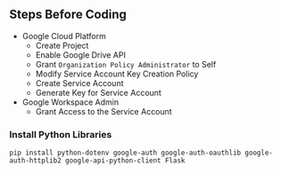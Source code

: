 ## Steps Before Coding

- Google Cloud Platform
    - Create Project
    - Enable Google Drive API
    - Grant `Organization Policy Administrator` to Self
    - Modify Service Account Key Creation Policy
    - Create Service Account
    - Generate Key for Service Account
- Google Workspace Admin
    - Grant Access to the Service Account

### Install Python Libraries

```shell
pip install python-dotenv google-auth google-auth-oauthlib google-auth-httplib2 google-api-python-client Flask 
```
